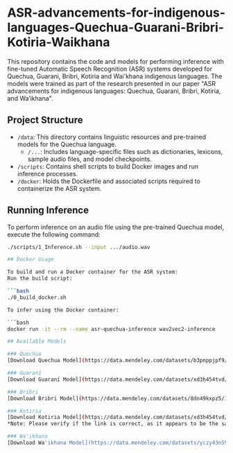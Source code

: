 # ASR-advancements-for-indigenous-languages-Quechua-Guarani-Bribri-Kotiria-Waikhana

This repository contains the code and models for performing inference with fine-tuned Automatic Speech Recognition (ASR) systems developed for Quechua, Guarani, Bribri, Kotiria and Wai'khana indigenous languages. The models were trained as part of the research presented in our paper "ASR advancements for indigenous languages: Quechua, Guarani, Bribri, Kotiria, and Wa’ikhana".

## Project Structure

- `/data`: This directory contains linguistic resources and pre-trained models for the Quechua language.
  - `/...`: Includes language-specific files such as dictionaries, lexicons, sample audio files, and model checkpoints.
- `/scripts`: Contains shell scripts to build Docker images and run inference processes.
- `/docker`: Holds the Dockerfile and associated scripts required to containerize the ASR system.

## Running Inference

To perform inference on an audio file using the pre-trained Quechua model, execute the following command:

```bash
./scripts/1_Inference.sh --input .../audio.wav

## Docker Usage

To build and run a Docker container for the ASR system:
Run the build script:

```bash
./0_build_docker.sh

To infer using the Docker container:

```bash
docker run -it --rm --name asr-quechua-inference wav2vec2-inference

## Available Models

### Quechua
[Download Quechua Model](https://data.mendeley.com/datasets/b3pnppjpf9/1)

### Guaraní
[Download Guaraní Model](https://data.mendeley.com/datasets/xd3h454tvd/1)

### Bribri
[Download Bribri Model](https://data.mendeley.com/datasets/8dn49kxpz5/1)

### Kotiria
[Download Kotiria Model](https://data.mendeley.com/datasets/xd3h454tvd/1)
*Note: Please verify if the link is correct, as it appears to be the same as the Guaraní model link.*

### Wa'ikhana
[Download Wa'ikhana Model](https://data.mendeley.com/datasets/yczy43n594/1)

